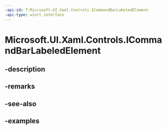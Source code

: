 ```yaml
---
-api-id: T:Microsoft.UI.Xaml.Controls.ICommandBarLabeledElement
-api-type: winrt interface
---
```


# Microsoft.UI.Xaml.Controls.ICommandBarLabeledElement

<!--
public interface ICommandBarLabeledElement
-->


## -description

## -remarks

## -see-also

## -examples


